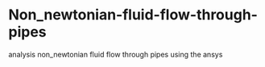 # Non_newtonian-fluid-flow-through-pipes
analysis non_newtonian fluid flow through pipes using the ansys
